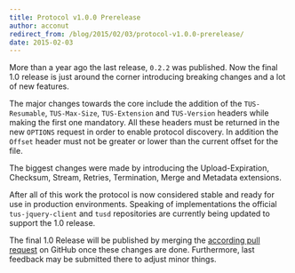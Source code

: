 ```yaml
---
title: Protocol v1.0.0 Prerelease
author: acconut
redirect_from: /blog/2015/02/03/protocol-v1.0.0-prerelease/
date: 2015-02-03
---
```


More than a year ago the last release, `0.2.2` was published. Now the final 1.0
release is just around the corner introducing breaking changes and a lot of new
features.

The major changes towards the core include the addition of the `TUS-Resumable`,
`TUS-Max-Size`, `TUS-Extension` and `TUS-Version` headers while making the first
one mandatory. All these headers must be returned in the new `OPTIONS` request
in order to enable protocol discovery. In addition the `Offset` header must not
be greater or lower than the current offset for the file.

The biggest changes were made by introducing the Upload-Expiration, Checksum,
Stream, Retries, Termination, Merge and Metadata extensions.

After all of this work the protocol is now considered stable and ready for use
in production environments. Speaking of implementations the official
`tus-jquery-client` and `tusd` repositories are currently being updated to
support the 1.0 release.

The final 1.0 Release will be published by merging the
[according pull request](https://github.com/tus/tus-resumable-upload-protocol/pull/57)
on GitHub once these changes are done. Furthermore, last feedback may be
submitted there to adjust minor things.
